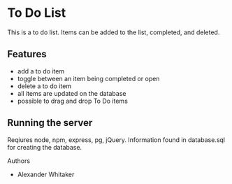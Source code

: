 # To Do List

This is a to do list. Items can be added to the list, completed, and deleted.

## Features
- add a to do item
- toggle between an item being completed or open
- delete a to do item
- all items are updated on the database
- possible to drag and drop To Do items

## Running the server

Reqiures node, npm, express, pg, jQuery. Information found in database.sql for creating the database.

Authors
- Alexander Whitaker
